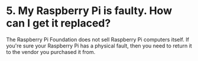 # 5. My Raspberry Pi is faulty. How can I get it replaced?

The Raspberry Pi Foundation does not sell Raspberry Pi computers itself. If you're sure your Raspberry Pi has a physical fault, then you need to return it to the vendor you purchased it from.
